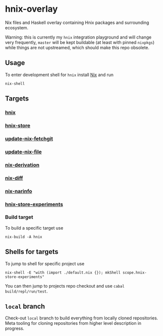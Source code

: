 # hnix-overlay

Nix files and Haskell overlay containing Hnix packages and surrounding ecosystem.

Warning: this is currently my `hnix` integration playground and will change very frequently,
`master` will be kept buildable (at least with pinned `nixpkgs`) while things are not upstreamed,
which should make this repo obsolete.

## Usage

To enter development shell for `hnix` install [Nix](https://nixos.org/nix/) and run

```
nix-shell
```

## Targets

### [hnix](https://github.com/haskell-nix/hnix)
### [hnix-store](https://github.com/haskell-nix/hnix-store)
### [update-nix-fetchgit](https://github.com/expipiplus1/update-nix-fetchgit)
### [update-nix-file](https://github.com/sorki/update-nix-file)
### [nix-derivation](https://github.com/Gabriel439/Haskell-Nix-Derivation-Library)
### [nix-diff](https://github.com/Gabriel439/nix-diff)
### [nix-narinfo](https://github.com/sorki/nix-narinfo)
### [hnix-store-experiments](https://github.com/sorki/hnix-store-experiments)

### Build target

To build a specific target use
```
nix-build -A hnix
```

## Shells for targets

To jump to shell for specific project use

```
nix-shell -E "with (import ./default.nix {}); mkShell scope.hnix-store-experiments"
```

You can then jump to projects repo checkout and use `cabal build/repl/run/test`.

## `local` branch

Check-out `local` branch to build everything from locally cloned repositories.
Meta tooling for cloning repositories from higher level description in progress.
